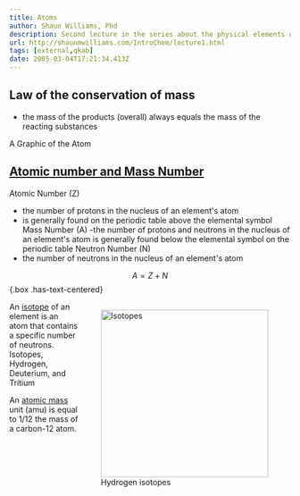 ```yaml
---
title: Atoms
author: Shaun Williams, Phd
description: Second lecture in the series about the physical elements of our world.
url: http://shaunmwilliams.com/IntroChem/lecture1.html
tags: [external,qkab]
date: 2005-03-04T17:21:34.413Z
---
```


## Law of the conservation of mass

- the mass of the products (overall) always equals the mass of the reacting substances

A Graphic of the Atom

<h2> <a href="<https://shaunmwilliams.com/IntroChem/lecture2.html#slide-14">Atomic number and Mass Number</a> </h2>

Atomic Number (Z)

- the number of protons in the nucleus of an element's atom
- is generally found on the periodic table above the elemental symbol
Mass Number (A)
  -the number of protons and neutrons in the nucleus of an element's atom
  is generally found below the elemental symbol on the periodic table
Neutron Number (N)
- the number of neutrons in the nucleus of an element's atom

$$ A = Z + N $${.box .has-text-centered}

  <figure style='float: right'>
  <img src='https://shaunmwilliams.com/IntroChem/figures/chapter2/Picture7.jpg' alt='Isotopes' width='300' height='300' />
  <figcaption>Hydrogen isotopes</figcaption>
</figure>

An [isotope](https://shaunmwilliams.com/IntroChem/lecture2.html#slide-15) of an element is an atom that contains a specific number of neutrons.
Isotopes, Hydrogen, Deuterium, and Tritium

An [atomic mass](https://shaunmwilliams.com/IntroChem/lecture2.html#slide-19) unit (amu) is equal to 1/12 the mass of a carbon-12 atom.
